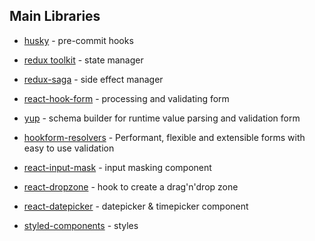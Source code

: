 ## Main Libraries

- [husky](https://typicode.github.io/husky/#/) - pre-commit hooks
- [redux toolkit](https://redux-toolkit.js.org/) - state manager
- [redux-saga](https://redux-saga.js.org/) - side effect manager

- [react-hook-form](https://react-hook-form.com/) - processing and validating form
- [yup](https://github.com/jquense/yup) - schema builder for runtime value parsing and validation form
- [hookform-resolvers](https://www.npmjs.com/package/@hookform/resolvers) - Performant, flexible and extensible forms with easy to use validation

- [react-input-mask](https://github.com/sanniassin/react-input-mask) - input masking component
- [react-dropzone](https://react-dropzone.js.org/) - hook to create a drag'n'drop zone
- [react-datepicker](https://reactdatepicker.com/) - datepicker & timepicker component
- [styled-components](https://styled-components.com/) - styles
